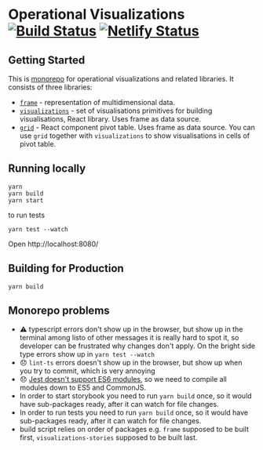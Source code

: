 # Operational Visualizations [![Build Status](https://travis-ci.com/contiamo/operational-visualizations.svg?branch=master)](https://travis-ci.com/contiamo/operational-visualizations) [![Netlify Status](https://api.netlify.com/api/v1/badges/37ca92a3-60e8-428e-a7ff-91666b59b4a8/deploy-status)](https://app.netlify.com/sites/operational-visualizations/deploys)

## Getting Started

This is [monorepo](https://www.atlassian.com/git/tutorials/monorepos) for operational visualizations and related libraries. It consists of three libraries:

- [`frame`](packages/frame) - representation of multidimensional data.
- [`visualizations`](packages/visualizations) - set of visualisations primitives for building visualisations, React library. Uses frame as data source.
- [`grid`](packages/grid) - React component pivot table. Uses frame as data source. You can use `grid` together with `visualizations` to show visualisations in cells of pivot table.

## Running locally

```
yarn
yarn build
yarn start
```

to run tests

```
yarn test --watch
```

Open http://localhost:8080/

## Building for Production

```
yarn build
```

## Monorepo problems

- ⚠️ typescript errors don't show up in the browser, but show up in the terminal among listo of other messages it is really hard to spot it, so developer can be frustrated why changes don't apply. On the bright side type errors show up in `yarn test --watch`
- 😞️ `lint-ts` errors doesn't show up in the browser, but show up when you try to commit, which is very annoying
- 😞 [Jest doesn't support ES6 modules](https://github.com/facebook/jest/issues/4842), so we need to compile all modules down to ES5 and CommonJS.
- In order to start storybook you need to run `yarn build` once, so it would have sub-packages ready, after it can watch for file changes.
- In order to run tests you need to run `yarn build` once, so it would have sub-packages ready, after it can watch for file changes.
- build script relies on order of packages e.g. `frame` supposed to be built first, `visualizations-stories` supposed to be built last.

